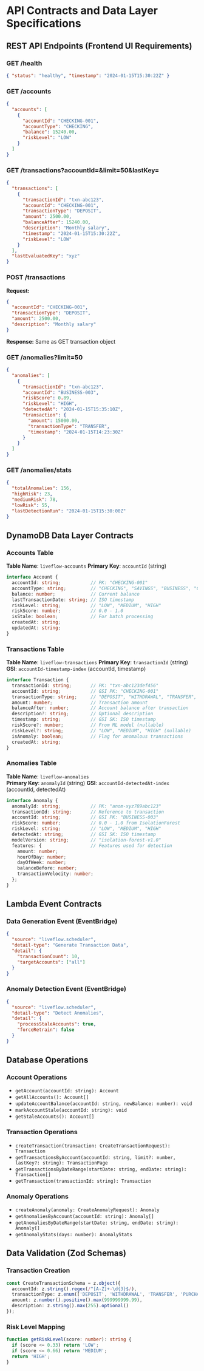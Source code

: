 # API Contracts and Data Layer Specifications

## REST API Endpoints (Frontend UI Requirements)

### GET /health
```json
{ "status": "healthy", "timestamp": "2024-01-15T15:30:22Z" }
```

### GET /accounts
```json
{
  "accounts": [
    {
      "accountId": "CHECKING-001",
      "accountType": "CHECKING", 
      "balance": 15240.00,
      "riskLevel": "LOW"
    }
  ]
}
```

### GET /transactions?accountId=&limit=50&lastKey=
```json
{
  "transactions": [
    {
      "transactionId": "txn-abc123",
      "accountId": "CHECKING-001",
      "transactionType": "DEPOSIT",
      "amount": 2500.00,
      "balanceAfter": 15240.00,
      "description": "Monthly salary",
      "timestamp": "2024-01-15T15:30:22Z",
      "riskLevel": "LOW"
    }
  ],
  "lastEvaluatedKey": "xyz"
}
```

### POST /transactions
**Request:**
```json
{
  "accountId": "CHECKING-001",
  "transactionType": "DEPOSIT",
  "amount": 2500.00,
  "description": "Monthly salary"
}
```

**Response:** Same as GET transaction object

### GET /anomalies?limit=50
```json
{
  "anomalies": [
    {
      "transactionId": "txn-abc123",
      "accountId": "BUSINESS-003", 
      "riskScore": 0.89,
      "riskLevel": "HIGH",
      "detectedAt": "2024-01-15T15:35:10Z",
      "transaction": {
        "amount": 15000.00,
        "transactionType": "TRANSFER",
        "timestamp": "2024-01-15T14:23:30Z"
      }
    }
  ]
}
```

### GET /anomalies/stats
```json
{
  "totalAnomalies": 156,
  "highRisk": 23,
  "mediumRisk": 78,
  "lowRisk": 55,
  "lastDetectionRun": "2024-01-15T15:30:00Z"
}
```

## DynamoDB Data Layer Contracts

### Accounts Table
**Table Name**: `liveflow-accounts`
**Primary Key**: `accountId` (string)

```typescript
interface Account {
  accountId: string;           // PK: "CHECKING-001"
  accountType: string;         // "CHECKING", "SAVINGS", "BUSINESS", "CREDIT"
  balance: number;             // Current balance
  lastTransactionDate: string; // ISO timestamp
  riskLevel: string;           // "LOW", "MEDIUM", "HIGH"
  riskScore: number;           // 0.0 - 1.0
  isStale: boolean;            // For batch processing
  createdAt: string;
  updatedAt: string;
}
```

### Transactions Table  
**Table Name**: `liveflow-transactions`
**Primary Key**: `transactionId` (string)
**GSI**: `accountId-timestamp-index` (accountId, timestamp)

```typescript
interface Transaction {
  transactionId: string;       // PK: "txn-abc123def456"
  accountId: string;           // GSI PK: "CHECKING-001"
  transactionType: string;     // "DEPOSIT", "WITHDRAWAL", "TRANSFER", "PURCHASE", "PAYMENT"
  amount: number;              // Transaction amount
  balanceAfter: number;        // Account balance after transaction
  description?: string;        // Optional description
  timestamp: string;           // GSI SK: ISO timestamp
  riskScore?: number;          // From ML model (nullable)
  riskLevel?: string;          // "LOW", "MEDIUM", "HIGH" (nullable)
  isAnomaly: boolean;          // Flag for anomalous transactions
  createdAt: string;
}
```

### Anomalies Table
**Table Name**: `liveflow-anomalies`  
**Primary Key**: `anomalyId` (string)
**GSI**: `accountId-detectedAt-index` (accountId, detectedAt)

```typescript
interface Anomaly {
  anomalyId: string;           // PK: "anom-xyz789abc123"
  transactionId: string;       // Reference to transaction
  accountId: string;           // GSI PK: "BUSINESS-003"  
  riskScore: number;           // 0.0 - 1.0 from IsolationForest
  riskLevel: string;           // "LOW", "MEDIUM", "HIGH"
  detectedAt: string;          // GSI SK: ISO timestamp
  modelVersion: string;        // "isolation-forest-v1.0"
  features: {                  // Features used for detection
    amount: number;
    hourOfDay: number;
    dayOfWeek: number;
    balanceBefore: number;
    transactionVelocity: number;
  };
}
```

## Lambda Event Contracts

### Data Generation Event (EventBridge)
```json
{
  "source": "liveflow.scheduler",
  "detail-type": "Generate Transaction Data",
  "detail": {
    "transactionCount": 10,
    "targetAccounts": ["all"]
  }
}
```

### Anomaly Detection Event (EventBridge)  
```json
{
  "source": "liveflow.scheduler", 
  "detail-type": "Detect Anomalies",
  "detail": {
    "processStaleAccounts": true,
    "forceRetrain": false
  }
}
```

## Database Operations

### Account Operations
- `getAccount(accountId: string): Account`
- `getAllAccounts(): Account[]`
- `updateAccountBalance(accountId: string, newBalance: number): void`
- `markAccountStale(accountId: string): void`
- `getStaleAccounts(): Account[]`

### Transaction Operations  
- `createTransaction(transaction: CreateTransactionRequest): Transaction`
- `getTransactionsByAccount(accountId: string, limit?: number, lastKey?: string): TransactionPage`
- `getTransactionsByDateRange(startDate: string, endDate: string): Transaction[]`
- `getTransaction(transactionId: string): Transaction`

### Anomaly Operations
- `createAnomaly(anomaly: CreateAnomalyRequest): Anomaly`
- `getAnomaliesByAccount(accountId: string): Anomaly[]`
- `getAnomaliesByDateRange(startDate: string, endDate: string): Anomaly[]`
- `getAnomalyStats(days: number): AnomalyStats`

## Data Validation (Zod Schemas)

### Transaction Creation
```typescript
const CreateTransactionSchema = z.object({
  accountId: z.string().regex(/^[A-Z]+-\d{3}$/),
  transactionType: z.enum(['DEPOSIT', 'WITHDRAWAL', 'TRANSFER', 'PURCHASE', 'PAYMENT']),
  amount: z.number().positive().max(999999999.99),
  description: z.string().max(255).optional()
});
```

### Risk Level Mapping
```typescript
function getRiskLevel(score: number): string {
  if (score <= 0.33) return 'LOW';
  if (score <= 0.66) return 'MEDIUM';
  return 'HIGH';
}